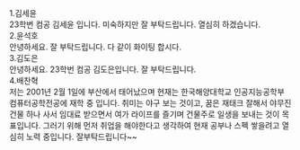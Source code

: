 1.김세윤  
23학번 컴공 김세윤 입니다. 미숙하지만 잘 부탁드립니다. 열심히 하겠습니다.  
2.윤석호  
안녕하세요. 잘 부탁드립니다. 다 같이 화이팅 합시다.    
3.김도은  
안녕하세요. 23학번 컴공 김도은입니다. 잘 부탁드립니다.    
4.배찬혁  
저는 2001년 2월 1일에 부산에서 태어났으며 현재는 한국해양대학교 인공지능공학부 컴퓨터공학전공에 재학 중 입니다. 취미는 야구 보는 것이고, 꿈은 재태크 잘해서 야무진 건물 하나 사서 임대료 받으면서 여가 라이프를 즐기며 건물주로 일생을 보내는 것이 목표입니다. 그러기 위해 먼저 취업을 해야한다고 생각하여 현재 공부나 스펙 쌓을려고 열심히 노력 중입니다. 잘부탁드립니다~~
  
